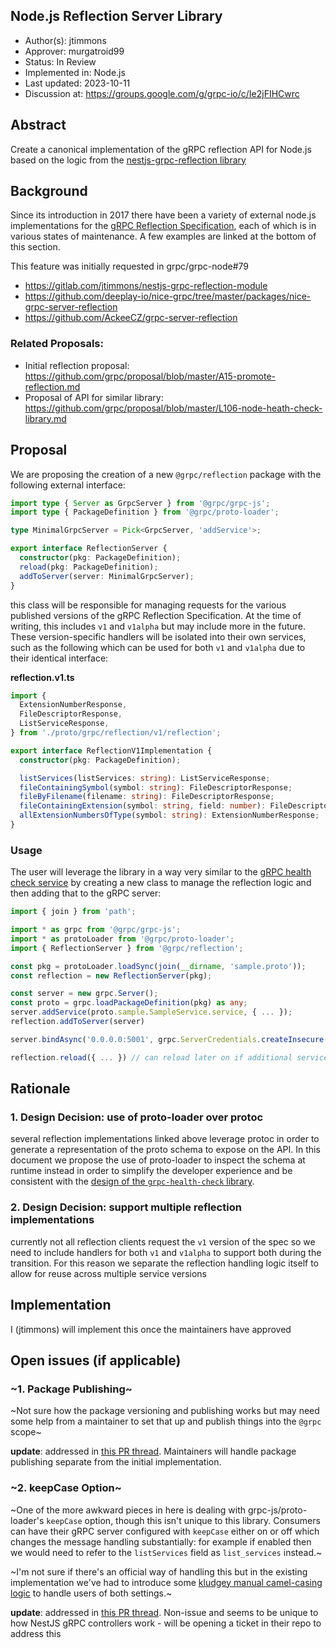 Node.js Reflection Server Library
----
* Author(s): jtimmons
* Approver: murgatroid99
* Status: In Review
* Implemented in: Node.js
* Last updated: 2023-10-11
* Discussion at: https://groups.google.com/g/grpc-io/c/Ie2jFIHCwrc

## Abstract

Create a canonical implementation of the gRPC reflection API for Node.js based on the logic from the [nestjs-grpc-reflection library](https://gitlab.com/jtimmons/nestjs-grpc-reflection-module/-/blob/30b67a78ff99e31ae54a0ab34c3784316579c665/src/grpc-reflection/grpc-reflection.service.ts)

## Background

Since its introduction in 2017 there have been a variety of external node.js implementations for the [gRPC Reflection Specification](https://github.com/grpc/grpc/blob/ce75ec23a1a9c5239834b92da4ce0992d367a39c/doc/server-reflection.md), each of which is in various states of maintenance. A few examples are linked at the bottom of this section.

This feature was initially requested in grpc/grpc-node#79

* https://gitlab.com/jtimmons/nestjs-grpc-reflection-module
* https://github.com/deeplay-io/nice-grpc/tree/master/packages/nice-grpc-server-reflection
* https://github.com/AckeeCZ/grpc-server-reflection

### Related Proposals:
* Initial reflection proposal: https://github.com/grpc/proposal/blob/master/A15-promote-reflection.md
* Proposal of API for similar library: https://github.com/grpc/proposal/blob/master/L106-node-heath-check-library.md

## Proposal

We are proposing the creation of a new `@grpc/reflection` package with the following external interface:

```ts
import type { Server as GrpcServer } from '@grpc/grpc-js';
import type { PackageDefinition } from '@grpc/proto-loader';

type MinimalGrpcServer = Pick<GrpcServer, 'addService'>;

export interface ReflectionServer {
  constructor(pkg: PackageDefinition);
  reload(pkg: PackageDefinition);
  addToServer(server: MinimalGrpcServer);
}
```

this class will be responsible for managing requests for the various published versions of the gRPC Reflection Specification. At the time of writing, this includes `v1` and `v1alpha` but may include more in the future. These version-specific handlers will be isolated into their own services, such as the following which can be used for both `v1` and `v1alpha` due to their identical interface:

**reflection.v1.ts**
```ts
import {
  ExtensionNumberResponse,
  FileDescriptorResponse,
  ListServiceResponse,
} from './proto/grpc/reflection/v1/reflection';

export interface ReflectionV1Implementation {
  constructor(pkg: PackageDefinition);

  listServices(listServices: string): ListServiceResponse;
  fileContainingSymbol(symbol: string): FileDescriptorResponse;
  fileByFilename(filename: string): FileDescriptorResponse;
  fileContainingExtension(symbol: string, field: number): FileDescriptorResponse;
  allExtensionNumbersOfType(symbol: string): ExtensionNumberResponse;
}
```

### Usage
The user will leverage the library in a way very similar to the [gRPC health check service](https://github.com/grpc/grpc-node/tree/83743646cf69baf9ae1294015de5ffed33339154/packages/grpc-health-check) by creating a new class to manage the reflection logic and then adding that to the gRPC server:

```ts
import { join } from 'path';

import * as grpc from '@grpc/grpc-js';
import * as protoLoader from '@grpc/proto-loader';
import { ReflectionServer } from '@grpc/reflection';

const pkg = protoLoader.loadSync(join(__dirname, 'sample.proto'));
const reflection = new ReflectionServer(pkg);

const server = new grpc.Server();
const proto = grpc.loadPackageDefinition(pkg) as any;
server.addService(proto.sample.SampleService.service, { ... });
reflection.addToServer(server)

server.bindAsync('0.0.0.0:5001', grpc.ServerCredentials.createInsecure(), () => { server.start(); });

reflection.reload({ ... }) // can reload later on if additional services are added
```

## Rationale

### 1. Design Decision: use of proto-loader over protoc
several reflection implementations linked above leverage protoc in order to generate a representation of the proto schema to expose on the API. In this document we propose the use of proto-loader to inspect the schema at runtime instead in order to simplify the developer experience and be consistent with the [design of the `grpc-health-check` library](https://github.com/grpc/proposal/blob/ee75a4010214ddda02ba992e69f1c57be7f71497/L106-node-heath-check-library.md#switch-from-protoc-to-grpcproto-loader).

### 2. Design Decision: support multiple reflection implementations
currently not all reflection clients request the `v1` version of the spec so we need to include handlers for both `v1` and `v1alpha` to support both during the transition. For this reason we separate the reflection handling logic itself to allow for reuse across multiple service versions

## Implementation

I (jtimmons) will implement this once the maintainers have approved

## Open issues (if applicable)

### ~1. Package Publishing~

~Not sure how the package versioning and publishing works but may need some help from a maintainer to set that up and publish things into the `@grpc` scope~

**update**: addressed in [this PR thread](https://github.com/grpc/proposal/pull/397#discussion_r1355334943). Maintainers will handle package publishing separate from the initial implementation.

### ~2. keepCase Option~
~One of the more awkward pieces in here is dealing with grpc-js/proto-loader's `keepCase` option, though this isn't unique to this library. Consumers can have their gRPC server configured with `keepCase` either on or off which changes the message handling substantially: for example if enabled then we would need to refer to the `listServices` field as `list_services` instead.~

~I'm not sure if there's an official way of handling this but in the existing implementation we've had to introduce some [kludgey manual camel-casing logic](https://gitlab.com/jtimmons/nestjs-grpc-reflection-module/-/blob/30b67a78ff99e31ae54a0ab34c3784316579c665/src/grpc-reflection/controllers/v1.base.controller.ts#L48) to handle users of both settings.~

**update**: addressed in [this PR thread](https://github.com/grpc/proposal/pull/397#discussion_r1355335656). Non-issue and seems to be unique to how NestJS gRPC controllers work - will be opening a ticket in their repo to address this
